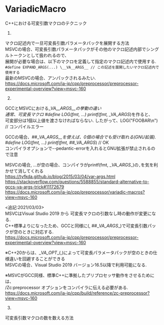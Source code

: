# VariadicMacro
C++における可変引数マクロのテクニック</br>

1.
マクロ記述内で一旦可変長引数パラメータパックを展開する方法</br>
MSVCの場合、可変長引数パラメータパックがその他のマクロ記述内部でシングルトークンとして扱われるので、</br>
展開が必要な場合は、以下のマクロを定義して指定のマクロ記述内で使用する.</br>
`#define EXPAND_ARGS(...) \__VA__ARGS__ // この記述を展開したいマクロ記述内で使用する`</br>
最新のMSVCの場合、アンパックされるみたい.</br>
https://docs.microsoft.com/ja-jp/cpp/preprocessor/preprocessor-experimental-overview?view=msvc-160</br>

2.
GCCとMSVCにおける\__VA__ARGS__の挙動の違い</br>
通常、可変長マクロ #define LOG(fmt, ...) printf(fmt, \__VA_ARGS__)を作ると、</br>
可変部分は1個以上値を渡さなければならない. したがって、LOG("FOOBAR\n") // コンパイルエラー</br>

GCCの場合、##\__VA_ARGS__を使えば、0個の場合でも受け取れる(GNU拡張).</br>
#define LOG(fmt, ...) printf(fmt, ##\__VA_ARGS__) // OK</br>
コンパイラオプションで--pedantic-errorを入れるとGNU拡張が禁止されるので注意</br>

MSVCの場合, ...が空の場合、コンパイラがprintf(fmt, \__VA_ARGS__)の`,`を気を利かせて消してくれる</br>
https://tyfkda.github.io/blog/2015/03/04/var-args.html</br>
https://stackoverflow.com/questions/5588855/standard-alternative-to-gccs-va-args-trick#11172679</br>
https://docs.microsoft.com/ja-jp/cpp/preprocessor/variadic-macros?view=msvc-160</br>

<追記:2021/03/03> </br>
MSVCはVisual Studio 2019 から 可変長マクロの引数なし時の動作が変更になる. </br>
C++標準よりになったため、GCCと同様に(, ##\__VA_ARGS__)で可変長引数パックが空のときに対応する. </br>
https://docs.microsoft.com/ja-jp/cpp/preprocessor/preprocessor-experimental-overview?view=msvc-160</br>

※C++20からは、\__VA_OPT__(,)によって可変長パラメータパックが空のときの仕様違いを回避することができる</br>
MSVCの場合、Visual Studio 2019 バージョン16.5以降で利用可能になる. </br>

※MSVCがGCC同様、標準C++に準拠したプリプロセッサ動作をさせるためには、</br>
/Zc:preprocessor オプションをコンパイラに伝える必要がある. </br>
https://docs.microsoft.com/ja-jp/cpp/build/reference/zc-preprocessor?view=msvc-160</br>


3.
可変長引数マクロの数を数える方法</br> 
